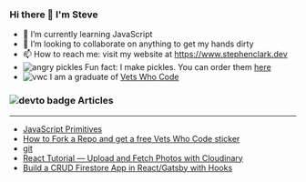 ### Hi there 👋 I'm Steve

- 🌱 I’m currently learning JavaScript
- 👯 I’m looking to collaborate on anything to get my hands dirty
- 📫 How to reach me: visit my website at https://www.stephenclark.dev
- ![angry pickles]([images/angrypickle.png](https://github.com/gixxerblade/gixxerblade/blob/master/images/angrypickle.png)) Fun fact: I make pickles. You can order them [here](https://www.angrypickles.com)
- ![vwc]([images/hashflag.png](https://github.com/gixxerblade/gixxerblade/blob/master/images/hashflag.png)) I am a graduate of [Vets Who Code](www.vetswhocode.io)
  
### ![devto badge](https://img.shields.io/badge/DEV.TO-%230A0A0A.svg?&style=for-the-badge&logo=dev-dot-to&logoColor=white) Articles

---

<!-- BLOG-POST-LIST:START -->
- [JavaScript Primitives](https://dev.to/vetswhocode/javascript-primitives-3380)
- [How to Fork a Repo and get a free Vets Who Code sticker](https://dev.to/vetswhocode/how-to-fork-a-repo-and-get-a-free-vets-who-code-sticker-46d9)
- [git](https://dev.to/vetswhocode/git-22li)
- [React Tutorial — Upload and Fetch Photos with Cloudinary](https://dev.to/vetswhocode/react-tutorial-upload-and-fetch-photos-with-cloudinary-2ec9)
- [Build a CRUD Firestore App in React/Gatsby with Hooks
](https://dev.to/vetswhocode/build-a-crud-firestore-app-in-react-gatsby-with-hooks-4ig9)
<!-- BLOG-POST-LIST:END -->